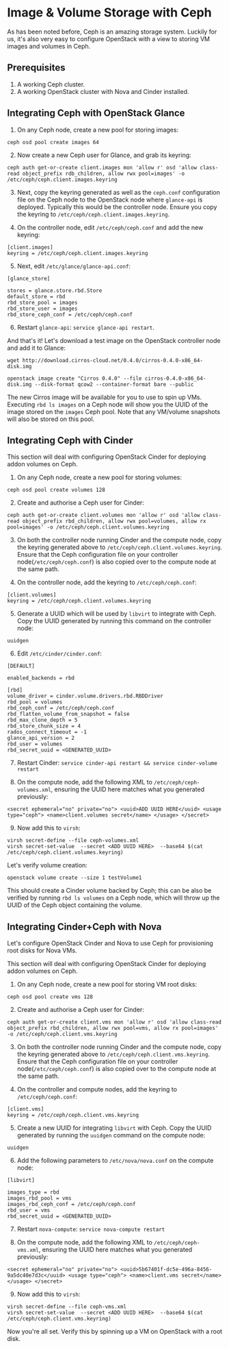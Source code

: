 # Image & Volume Storage with Ceph

As has been noted before, Ceph is an amazing storage system. Luckily for us, it's also very easy to configure OpenStack with a view to storing VM images and volumes in Ceph.

## Prerequisites

1. A working Ceph cluster.
2. A working OpenStack cluster with Nova and Cinder installed.

## Integrating Ceph with OpenStack Glance

1. On any Ceph node, create a new pool for storing images:
```
ceph osd pool create images 64
```

2. Now create a new Ceph user for Glance, and grab its keyring:
```
ceph auth get-or-create client.images mon 'allow r' osd 'allow class-read object_prefix rdb_children, allow rwx pool=images' -o /etc/ceph/ceph.client.images.keyring
```

3. Next, copy the keyring generated as well as the `ceph.conf` configuration file on the Ceph node to the OpenStack node where `glance-api` is deployed. Typically this would be the controller node. Ensure you copy the keyring to `/etc/ceph/ceph.client.images.keyring`.

4. On the controller node, edit `/etc/ceph/ceph.conf` and add the new keyring:
```
[client.images]
keyring = /etc/ceph/ceph.client.images.keyring
```

5. Next, edit `/etc/glance/glance-api.conf`:
```
[glance_store]

stores = glance.store.rbd.Store
default_store = rbd
rbd_store_pool = images
rbd_store_user = images
rbd_store_ceph_conf = /etc/ceph/ceph.conf
```

6. Restart `glance-api`: `service glance-api restart`.

And that's it! Let's download a test image on the OpenStack controller node and add it to Glance:
```
wget http://download.cirros-cloud.net/0.4.0/cirros-0.4.0-x86_64-disk.img

openstack image create "Cirros 0.4.0" --file cirros-0.4.0-x86_64-disk.img --disk-format qcow2 --container-format bare --public
```

The new Cirros image will be available for you to use to spin up VMs. Executing `rbd ls images` on a Ceph node will show you the UUID of the image stored on the `images` Ceph pool. Note that any VM/volume snapshots will also be stored on this pool.


## Integrating Ceph with Cinder

This section will deal with configuring OpenStack Cinder for deploying addon volumes on Ceph.

1. On any Ceph node, create a new pool for storing volumes:
```
ceph osd pool create volumes 128
```

2. Create and authorise a Ceph user for Cinder:
```
ceph auth get-or-create client.volumes mon 'allow r' osd 'allow class-read object_prefix rbd_children, allow rwx pool=volumes, allow rx pool=images' -o /etc/ceph/ceph.client.volumes.keyring
```

3. On both the controller node running Cinder and the compute node, copy the keyring generated above to `/etc/ceph/ceph.client.volumes.keyring`. Ensure that the Ceph configuration file on your controller node(`/etc/ceph/ceph.conf`) is also copied over to the compute node at the same path.

4. On the controller node, add the keyring to `/etc/ceph/ceph.conf`:
```
[client.volumes]
keyring = /etc/ceph/ceph.client.volumes.keyring
```

5. Generate a UUID which will be used by `libvirt` to integrate with Ceph. Copy the UUID generated by running this command on the controller node:
```
uuidgen
```

6. Edit `/etc/cinder/cinder.conf`:
```
[DEFAULT]

enabled_backends = rbd

[rbd]
volume_driver = cinder.volume.drivers.rbd.RBDDriver
rbd_pool = volumes
rbd_ceph_conf = /etc/ceph/ceph.conf
rbd_flatten_volume_from_snapshot = false
rbd_max_clone_depth = 5
rbd_store_chunk_size = 4
rados_connect_timeout = -1
glance_api_version = 2
rbd_user = volumes
rbd_secret_uuid = <GENERATED_UUID>
```

7. Restart Cinder: `service cinder-api restart && service cinder-volume restart`

8. On the compute node, add the following XML to `/etc/ceph/ceph-volumes.xml`, ensuring the UUID here matches what you generated previously:
```
<secret ephemeral="no" private="no"> <uuid>ADD UUID HERE</uuid> <usage type="ceph"> <name>client.volumes secret</name> </usage> </secret>
```

9. Now add this to `virsh`:
```
virsh secret-define --file ceph-volumes.xml
virsh secret-set-value  --secret <ADD UUID HERE>  --base64 $(cat /etc/ceph/ceph.client.volumes.keyring)
```

Let's verify volume creation:
```
openstack volume create --size 1 testVolume1
```

This should create a Cinder volume backed by Ceph; this can be also be verified by running `rbd ls volumes` on a Ceph node, which will throw up the UUID of the Ceph object containing the volume.


## Integrating Cinder+Ceph with Nova

Let's configure OpenStack Cinder and Nova to use Ceph for provisioning root disks for Nova VMs.

This section will deal with configuring OpenStack Cinder for deploying addon volumes on Ceph.

1. On any Ceph node, create a new pool for storing VM root disks:
```
ceph osd pool create vms 128
```

2. Create and authorise a Ceph user for Cinder:
```
ceph auth get-or-create client.vms mon 'allow r' osd 'allow class-read object_prefix rbd_children, allow rwx pool=vms, allow rx pool=images' -o /etc/ceph/ceph.client.vms.keyring
```

3. On both the controller node running Cinder and the compute node, copy the keyring generated above to `/etc/ceph/ceph.client.vms.keyring`. Ensure that the Ceph configuration file on your controller node(`/etc/ceph/ceph.conf`) is also copied over to the compute node at the same path.

4. On the controller and compute nodes, add the keyring to `/etc/ceph/ceph.conf`:
```
[client.vms]
keyring = /etc/ceph/ceph.client.vms.keyring
```

5. Create a new UUID for integrating `libvirt` with Ceph. Copy the UUID generated by running the `uuidgen` command on the compute node:
```
uuidgen
```

6. Add the following parameters to `/etc/nova/nova.conf` on the compute node:
```
[libvirt]

images_type = rbd
images_rbd_pool = vms
images_rbd_ceph_conf = /etc/ceph/ceph.conf
rbd_user = vms
rbd_secret_uuid = <GENERATED_UUID>
```

7. Restart `nova-compute`: `service nova-compute restart`

8. On the compute node, add the following XML to `/etc/ceph/ceph-vms.xml`, ensuring the UUID here matches what you generated previously:
```
<secret ephemeral="no" private="no"> <uuid>5b67401f-dc5e-496a-8456-9a5dc40e7d3c</uuid> <usage type="ceph"> <name>client.vms secret</name> </usage> </secret>
```

9. Now add this to `virsh`:
```
virsh secret-define --file ceph-vms.xml
virsh secret-set-value  --secret <ADD UUID HERE>  --base64 $(cat /etc/ceph/ceph.client.vms.keyring)
```

Now you're all set. Verify this by spinning up a VM on OpenStack with a root disk.
